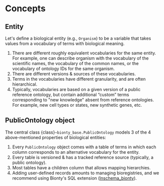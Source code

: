 # Concepts

## Entity

Let's define a biological entity (e.g., `Organism`) to be a variable that takes values from a vocabulary of terms with biological meaning.

1. There are different roughly equivalent vocabularies for the same entity. For example, one can describe organism with the vocabulary of the scientific names, the vocabulary of the common names, or the vocabulary of ontology IDs for the same organism.
2. There are different versions & sources of these vocabularies.
3. Terms in the vocabularies have different granularity, and are often hierarchical.
4. Typically, vocabularies are based on a given version of a public reference ontology, but contain additional “custom” terms corresponding to "new knowledge" absent from reference ontologies. For example, new cell types or states, new synthetic genes, etc.

## PublicOntology object

The central class {class}`~bionty_base.PublicOntology` models 3 of the 4 above-mentioned properties of biological entities:

1. Every `PublicOntology` object comes with a table of terms in which each column corresponds to an alternative vocabulary for the entity.
2. Every table is versioned & has a tracked reference source (typically, a public ontology).
3. Most tables have a children column that allows mapping hierarchies.
4. Adding user-defined records amounts to managing bioregistries, and we recommend using Bionty's SQL extension ([lnschema_bionty](https://lamin.ai/docs/lnschema-bionty)).
